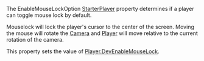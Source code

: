 The EnableMouseLockOption [StarterPlayer](https://create.roblox.com/docs/reference/engine/classes/StarterPlayer) property determines if a player
can toggle mouse lock by default.

Mouselock will lock the player's cursor to the center of the screen.
Moving the mouse will rotate the [Camera](https://create.roblox.com/docs/reference/engine/classes/Camera) and [Player](https://create.roblox.com/docs/reference/engine/classes/Player) will move relative
to the current rotation of the camera.

This property sets the value of [Player.DevEnableMouseLock](https://create.roblox.com/docs/reference/engine/classes/Player#DevEnableMouseLock).